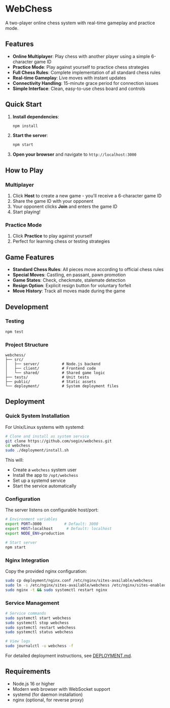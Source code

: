 # WebChess

A two-player online chess system with real-time gameplay and practice mode.

## Features

- **Online Multiplayer**: Play chess with another player using a simple 6-character game ID
- **Practice Mode**: Play against yourself to practice chess strategies
- **Full Chess Rules**: Complete implementation of all standard chess rules
- **Real-time Gameplay**: Live moves with instant updates
- **Connectivity Handling**: 15-minute grace period for connection issues
- **Simple Interface**: Clean, easy-to-use chess board and controls

## Quick Start

1. **Install dependencies**:
   ```bash
   npm install
   ```

2. **Start the server**:
   ```bash
   npm start
   ```

3. **Open your browser** and navigate to `http://localhost:3000`

## How to Play

### Multiplayer
1. Click **Host** to create a new game - you'll receive a 6-character game ID
2. Share the game ID with your opponent
3. Your opponent clicks **Join** and enters the game ID
4. Start playing!

### Practice Mode
1. Click **Practice** to play against yourself
2. Perfect for learning chess or testing strategies

## Game Features

- **Standard Chess Rules**: All pieces move according to official chess rules
- **Special Moves**: Castling, en passant, pawn promotion
- **Game States**: Check, checkmate, stalemate detection
- **Resign Option**: Explicit resign button for voluntary forfeit
- **Move History**: Track all moves made during the game

## Development

### Testing
```bash
npm test
```

### Project Structure
```
webchess/
├── src/
│   ├── server/          # Node.js backend
│   ├── client/          # Frontend code
│   └── shared/          # Shared game logic
├── tests/               # Unit tests
├── public/              # Static assets
└── deployment/          # System deployment files
```

## Deployment

### Quick System Installation

For Unix/Linux systems with systemd:

```bash
# Clone and install as system service
git clone https://github.com/segin/webchess.git
cd webchess
sudo ./deployment/install.sh
```

This will:
- Create a `webchess` system user
- Install the app to `/opt/webchess`
- Set up a systemd service
- Start the service automatically

### Configuration

The server listens on configurable host/port:

```bash
# Environment variables
export PORT=3000          # Default: 3000
export HOST=localhost      # Default: localhost
export NODE_ENV=production

# Start server
npm start
```

### Nginx Integration

Copy the provided nginx configuration:

```bash
sudo cp deployment/nginx.conf /etc/nginx/sites-available/webchess
sudo ln -s /etc/nginx/sites-available/webchess /etc/nginx/sites-enabled/
sudo nginx -t && sudo systemctl restart nginx
```

### Service Management

```bash
# Service commands
sudo systemctl start webchess
sudo systemctl stop webchess
sudo systemctl restart webchess
sudo systemctl status webchess

# View logs
sudo journalctl -u webchess -f
```

For detailed deployment instructions, see [DEPLOYMENT.md](DEPLOYMENT.md).

## Requirements

- Node.js 16 or higher
- Modern web browser with WebSocket support
- systemd (for daemon installation)
- nginx (optional, for reverse proxy)
